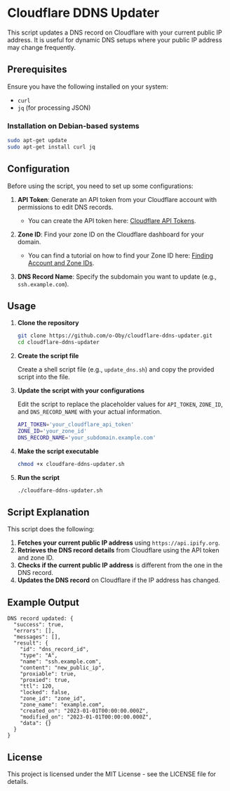 # Cloudflare DDNS Updater

This script updates a DNS record on Cloudflare with your current public IP address. It is useful for dynamic DNS setups where your public IP address may change frequently.

## Prerequisites

Ensure you have the following installed on your system:

- `curl`
- `jq` (for processing JSON)

### Installation on Debian-based systems

```bash
sudo apt-get update
sudo apt-get install curl jq
```

## Configuration

Before using the script, you need to set up some configurations:

1. **API Token**: Generate an API token from your Cloudflare account with permissions to edit DNS records.
    - You can create the API token here: [Cloudflare API Tokens](https://dash.cloudflare.com/profile/api-tokens).

2. **Zone ID**: Find your zone ID on the Cloudflare dashboard for your domain.
    - You can find a tutorial on how to find your Zone ID here: [Finding Account and Zone IDs](https://developers.cloudflare.com/fundamentals/setup/find-account-and-zone-ids/).

3. **DNS Record Name**: Specify the subdomain you want to update (e.g., `ssh.example.com`).

## Usage

1. **Clone the repository**

    ```bash
    git clone https://github.com/o-Oby/cloudflare-ddns-updater.git
    cd cloudflare-ddns-updater
    ```

2. **Create the script file**

    Create a shell script file (e.g., `update_dns.sh`) and copy the provided script into the file.

3. **Update the script with your configurations**

    Edit the script to replace the placeholder values for `API_TOKEN`, `ZONE_ID`, and `DNS_RECORD_NAME` with your actual information.

    ```bash
    API_TOKEN='your_cloudflare_api_token'
    ZONE_ID='your_zone_id'
    DNS_RECORD_NAME='your_subdomain.example.com'
    ```

4. **Make the script executable**

    ```bash
    chmod +x cloudfare-ddns-updater.sh
    ```

5. **Run the script**

    ```bash
    ./cloudfare-ddns-updater.sh
    ```

## Script Explanation

This script does the following:

1. **Fetches your current public IP address** using `https://api.ipify.org`.
2. **Retrieves the DNS record details** from Cloudflare using the API token and zone ID.
3. **Checks if the current public IP address** is different from the one in the DNS record.
4. **Updates the DNS record** on Cloudflare if the IP address has changed.

## Example Output

```text
DNS record updated: {
  "success": true,
  "errors": [],
  "messages": [],
  "result": {
	"id": "dns_record_id",
	"type": "A",
	"name": "ssh.example.com",
	"content": "new_public_ip",
	"proxiable": true,
	"proxied": true,
	"ttl": 120,
	"locked": false,
	"zone_id": "zone_id",
	"zone_name": "example.com",
	"created_on": "2023-01-01T00:00:00.000Z",
	"modified_on": "2023-01-01T00:00:00.000Z",
	"data": {}
  }
}
```

## License

This project is licensed under the MIT License - see the LICENSE file for details.
